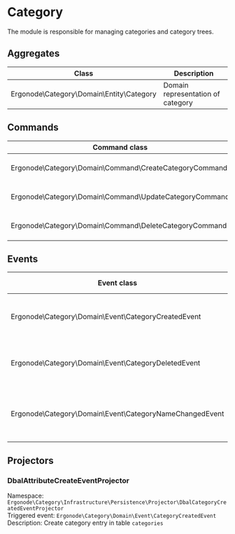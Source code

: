 # Category

The module is responsible for managing categories and category trees.

## Aggregates

|Class|Description|
|-|-|
|Ergonode\Category\Domain\Entity\Category|Domain representation of category|

## Commands

|Command class|Action|
|-|-|
|Ergonode\Category\Domain\Command\CreateCategoryCommand|Adding a new category|
|Ergonode\Category\Domain\Command\UpdateCategoryCommand|Updating of category|
|Ergonode\Category\Domain\Command\DeleteCategoryCommand|Deletion of category|


## Events

|Event class|Called when|
|-|-|
|Ergonode\Category\Domain\Event\CategoryCreatedEvent|The category has been created|
|Ergonode\Category\Domain\Event\CategoryDeletedEvent|The category has been deleted|
|Ergonode\Category\Domain\Event\CategoryNameChangedEvent|The category name has been changed|

## Projectors

### DbalAttributeCreateEventProjector

Namespace: ```Ergonode\Category\Infrastructure\Persistence\Projector\DbalCategoryCreatedEventProjector``` \
Triggered event: ```Ergonode\Category\Domain\Event\CategoryCreatedEvent```\
Description: Create category entry in table ```categories```